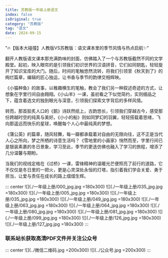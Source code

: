 ```yaml
---
title: 苏教版一年级上册语文
index: false
isOriginal: true
category: "苏教版"
tag: "语文"
date: 2024-09-15
---
```


"🔥【版本大碰撞】人教版VS苏教版：语文课本里的季节风情与热点启航✨"

翻开人教版语文课本那充满韵味的封面，仿佛踏入了一个与苏教版截然不同的文学殿堂。起初，映入眼帘的是引领我们初识世界的汉语拼音，它们如同钥匙，轻轻旋开了知识宝库的大门。随后，时间的笔触悠然流转，将我们引领至《秋天到了》的绚烂篇章，编辑的匠心独运，让书香与季节的韵律交相辉映。

《小猫种鱼》的故事，以稚趣横生的笔触，教会了我们另一种叙述奇迹的方式，让想象在字里行间自由翱翔。《小山羊》一课，虽初看之下似觉简约，实则细品之下，蕴含着选文的独到眼光与深意，引领我们探索文字背后的多样风情。

转而，那首脍炙人口的《鹅》诗跃然纸上，古韵悠长，引领我们穿越古今，感受那份跨越时空的纯真与美好。《小小的船》则如同梦幻的羽翼，轻轻搭载着思绪，飞向那遥远而快乐的星球，唤醒每个人心中最纯真的梦想。

《蒲公英》的篇章，随风轻舞，每一瓣都承载着对自由的无限向往，这不正是当代人心之所向，梦之所栖的诗意生活吗？《雪地里的小画家》悄然而至，字里行间已是银装素裹的冬日景象，学习至此，季节的更迭仿佛也融入了学习的旅程，增添了几分温馨与期盼。

当我们的视线定格在《过桥》一课，雷锋精神的温暖光芒便照亮了前行的道路，它不仅仅是冬日里的一把火，更是心灵深处永恒的灯塔，指引着我们学会关爱、勇于担当，让爱与责任在成长的路上熠熠生辉。

::: center
![](./一年级上册/000_jpg.jpg =180x300)
![](./一年级上册/035_jpg.jpg =180x300)
![](./一年级上册/005_jpg.jpg =180x300)
![](./一年级上册/035_jpg.jpg =180x300)
![](./一年级上册/049_jpg.jpg =180x300)
![](./一年级上册/063_jpg.jpg =180x300)
![](./一年级上册/064_jpg.jpg =180x300)
![](./一年级上册/080_jpg.jpg =180x300)
![](./一年级上册/081_jpg.jpg =180x300)
![](./一年级上册/099_jpg.jpg =180x300)
![](./一年级上册/126_jpg.jpg =180x300)
![](./一年级上册/127_jpg.jpg =180x300)
:::

### 联系站长获取高清PDF文件并关注公众号
::: center
![](../微信二维码.jpg =200x300)
![](../公众号.jpg =200x300)
:::
